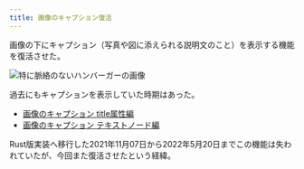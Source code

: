 ```yaml
---
title: 画像のキャプション復活
---
```

画像の下にキャプション（写真や図に添えられる説明文のこと）を表示する機能を復活させた。

![](https://lh3.googleusercontent.com/hLpuXOoalyuY11GFhc-s726gHpPe-s96xDRlCkcZnIfTdkf-spQzWxZ7euJ_kUs06s7PFda6_fNeLteRVMpv-Jsd2tNpnCD5MsAEUU9fWZqP2dNSFxYxYH7GFyKkNLfPsVQvM8mNy1Fip24N4RSM_44C_RpODSnTdjDgQbFf4UJhC_BjBQQ8HxPWXf8V "特に脈絡のないハンバーガーの画像")

過去にもキャプションを表示していた時期はあった。

*   [画像のキャプション title属性編](https://r7kamura.com/articles/2020-11-07-image-caption-revised)
*   [画像のキャプション テキストノード編](https://r7kamura.com/articles/2020-09-22-markdown-caption)

Rust版実装へ移行した2021年11月07日から2022年5月20日までこの機能は失われていたが、今回また復活させたという経緯。
